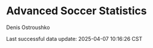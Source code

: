 # Advanced Soccer Statistics
Denis Ostroushko

<!-- gfm -->

Last successful data update: 2025-04-07 10:16:26 CST

